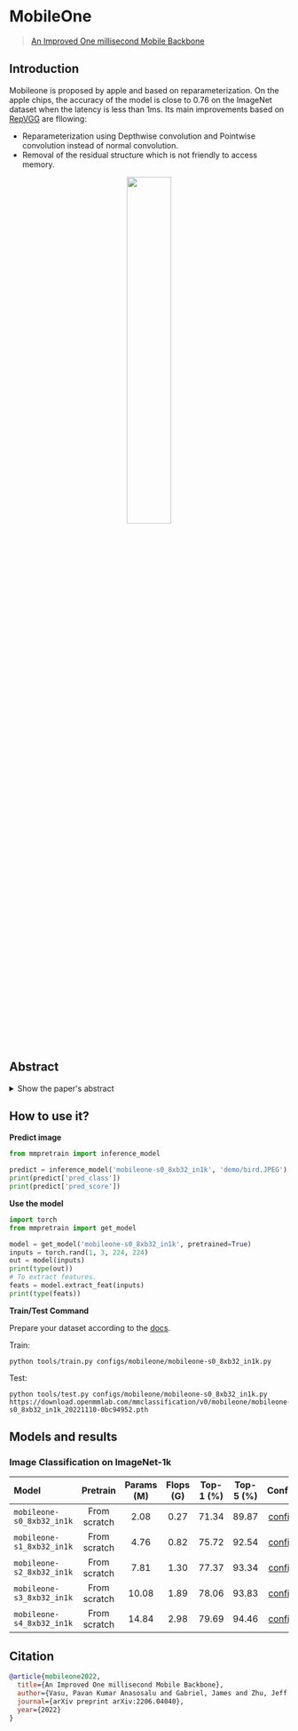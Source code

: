 # MobileOne

> [An Improved One millisecond Mobile Backbone](https://arxiv.org/abs/2206.04040)

<!-- [ALGORITHM] -->

## Introduction

Mobileone is proposed by apple and based on reparameterization. On the apple chips, the accuracy of the model is close to 0.76 on the ImageNet dataset when the latency is less than 1ms. Its main improvements based on [RepVGG](../repvgg) are fllowing:

- Reparameterization using Depthwise convolution and Pointwise convolution instead of normal convolution.
- Removal of the residual structure which is not friendly to access memory.

<div align=center>
<img src="https://user-images.githubusercontent.com/18586273/183552452-74657532-f461-48f7-9aa7-c23f006cdb07.png" width="40%"/>
</div>

## Abstract

<details>

<summary>Show the paper's abstract</summary>

<br>
Efficient neural network backbones for mobile devices are often optimized for metrics such as FLOPs or parameter count. However, these metrics may not correlate well with latency of the network when deployed on a mobile device. Therefore, we perform extensive analysis of different metrics by deploying several mobile-friendly networks on a mobile device. We identify and analyze architectural and optimization bottlenecks in recent efficient neural networks and provide ways to mitigate these bottlenecks. To this end, we design an efficient backbone MobileOne, with variants achieving an inference time under 1 ms on an iPhone12 with 75.9% top-1 accuracy on ImageNet. We show that MobileOne achieves state-of-the-art performance within the efficient architectures while being many times faster on mobile. Our best model obtains similar performance on ImageNet as MobileFormer while being 38x faster. Our model obtains 2.3% better top-1 accuracy on ImageNet than EfficientNet at similar latency. Furthermore, we show that our model generalizes to multiple tasks - image classification, object detection, and semantic segmentation with significant improvements in latency and accuracy as compared to existing efficient architectures when deployed on a mobile device.
</br>

</details>

## How to use it?

<!-- [TABS-BEGIN] -->

**Predict image**

```python
from mmpretrain import inference_model

predict = inference_model('mobileone-s0_8xb32_in1k', 'demo/bird.JPEG')
print(predict['pred_class'])
print(predict['pred_score'])
```

**Use the model**

```python
import torch
from mmpretrain import get_model

model = get_model('mobileone-s0_8xb32_in1k', pretrained=True)
inputs = torch.rand(1, 3, 224, 224)
out = model(inputs)
print(type(out))
# To extract features.
feats = model.extract_feat(inputs)
print(type(feats))
```

**Train/Test Command**

Prepare your dataset according to the [docs](https://mmpretrain.readthedocs.io/en/latest/user_guides/dataset_prepare.html#prepare-dataset).

Train:

```shell
python tools/train.py configs/mobileone/mobileone-s0_8xb32_in1k.py
```

Test:

```shell
python tools/test.py configs/mobileone/mobileone-s0_8xb32_in1k.py https://download.openmmlab.com/mmclassification/v0/mobileone/mobileone-s0_8xb32_in1k_20221110-0bc94952.pth
```

<!-- [TABS-END] -->

## Models and results

### Image Classification on ImageNet-1k

| Model                     |   Pretrain   | Params (M) | Flops (G) | Top-1 (%) | Top-5 (%) |                Config                |                                          Download                                          |
| :------------------------ | :----------: | :--------: | :-------: | :-------: | :-------: | :----------------------------------: | :----------------------------------------------------------------------------------------: |
| `mobileone-s0_8xb32_in1k` | From scratch |    2.08    |   0.27    |   71.34   |   89.87   | [config](VGG10.py) | [model](https://download.openmmlab.com/mmclassification/v0/mobileone/mobileone-s0_8xb32_in1k_20221110-0bc94952.pth) \| [log](https://download.openmmlab.com/mmclassification/v0/mobileone/mobileone-s0_8xb32_in1k_20221110-0bc94952.json) |
| `mobileone-s1_8xb32_in1k` | From scratch |    4.76    |   0.82    |   75.72   |   92.54   | [config](mobileone-s1_8xb32_in1k.py) | [model](https://download.openmmlab.com/mmclassification/v0/mobileone/mobileone-s1_8xb32_in1k_20221110-ceeef467.pth) \| [log](https://download.openmmlab.com/mmclassification/v0/mobileone/mobileone-s1_8xb32_in1k_20221110-ceeef467.json) |
| `mobileone-s2_8xb32_in1k` | From scratch |    7.81    |   1.30    |   77.37   |   93.34   | [config](mobileone-s2_8xb32_in1k.py) | [model](https://download.openmmlab.com/mmclassification/v0/mobileone/mobileone-s2_8xb32_in1k_20221110-9c7ecb97.pth) \| [log](https://download.openmmlab.com/mmclassification/v0/mobileone/mobileone-s2_8xb32_in1k_20221110-9c7ecb97.json) |
| `mobileone-s3_8xb32_in1k` | From scratch |   10.08    |   1.89    |   78.06   |   93.83   | [config](mobileone-s3_8xb32_in1k.py) | [model](https://download.openmmlab.com/mmclassification/v0/mobileone/mobileone-s3_8xb32_in1k_20221110-c95eb3bf.pth) \| [log](https://download.openmmlab.com/mmclassification/v0/mobileone/mobileone-s3_8xb32_in1k_20221110-c95eb3bf.json) |
| `mobileone-s4_8xb32_in1k` | From scratch |   14.84    |   2.98    |   79.69   |   94.46   | [config](mobileone-s4_8xb32_in1k.py) | [model](https://download.openmmlab.com/mmclassification/v0/mobileone/mobileone-s4_8xb32_in1k_20221110-28d888cb.pth) \| [log](https://download.openmmlab.com/mmclassification/v0/mobileone/mobileone-s4_8xb32_in1k_20221110-28d888cb.json) |

## Citation

```bibtex
@article{mobileone2022,
  title={An Improved One millisecond Mobile Backbone},
  author={Vasu, Pavan Kumar Anasosalu and Gabriel, James and Zhu, Jeff and Tuzel, Oncel and Ranjan, Anurag},
  journal={arXiv preprint arXiv:2206.04040},
  year={2022}
}
```

